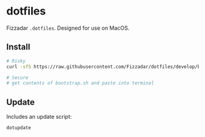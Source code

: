 # dotfiles

Fizzadar `.dotfiles`. Designed for use on MacOS.

## Install

```sh
# Risky
curl -sfS https://raw.githubusercontent.com/Fizzadar/dotfiles/develop/bootstrap.sh | bash

# Secure
# get contents of bootstrap.sh and paste into terminal
```

## Update

Includes an update script:

```sh
dotupdate
```
